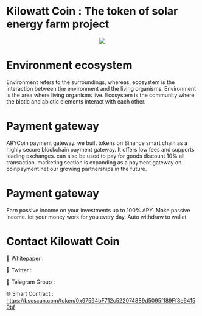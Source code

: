 # Kilowatt Coin : The token of solar energy farm project

<div align="center"><img src="https://kwcoin.co/page/wp-content/uploads/2023/07/KWC300x300.fw_-1.png)" /><br />
</div>
<div align="center">
  <h1>
</div>


# Environment ecosystem

Environment refers to the surroundings, whereas, ecosystem is the interaction between the environment and the living organisms. Environment is the area where living organisms live. Ecosystem is the community where the biotic and abiotic elements interact with each other.

# Payment gateway
ARYCoin payment gateway. we built tokens on Binance smart chain as a highly secure blockchain payment gateway. It offers low fees and supports leading exchanges. can also be used to pay for goods discount 10% all transaction. marketing section is expanding as a payment gateway on coinpayment.net our growing partnerships in the future.

# Payment gateway
Earn passive income on your investments up to 100% APY. Make passive income. let your money work for you every day. Auto withdraw to wallet

# Contact Kilowatt Coin


📄 Whitepaper : 

💎 Twitter : 

🚀 Telegram Group : 

🌐 Smart Contract : https://bscscan.com/token/0x97594bF712c522074889d5095f189Ff8e64159bf
